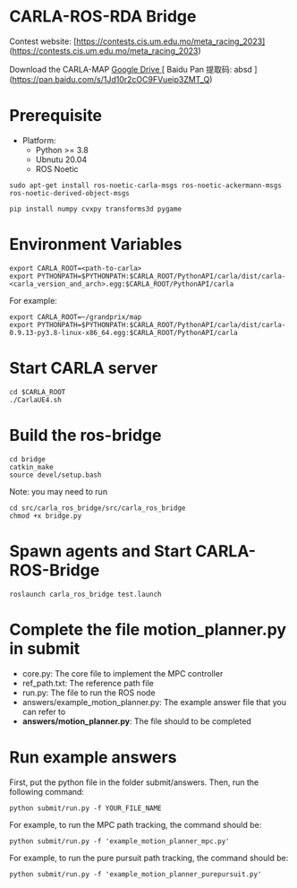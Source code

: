 # CARLA-ROS-RDA Bridge

Contest website: [https://contests.cis.um.edu.mo/meta_racing_2023] (https://contests.cis.um.edu.mo/meta_racing_2023)

Download the CARLA-MAP
[  Google Drive ](https://drive.google.com/file/d/1mrN5Huq_dLB-yfFZw-MomFVwu-8GEwfn/view?usp=sharing) [  Baidu Pan 提取码: absd  ] (https://pan.baidu.com/s/1Jd10r2cOC9FVueip3ZMT_Q) 

# Prerequisite

- Platform:
  - Python >= 3.8
  - Ubnutu 20.04
  - ROS Noetic


```
sudo apt-get install ros-noetic-carla-msgs ros-noetic-ackermann-msgs ros-noetic-derived-object-msgs
```

```
pip install numpy cvxpy transforms3d pygame
```

# Environment Variables

```
export CARLA_ROOT=<path-to-carla>
export PYTHONPATH=$PYTHONPATH:$CARLA_ROOT/PythonAPI/carla/dist/carla-<carla_version_and_arch>.egg:$CARLA_ROOT/PythonAPI/carla
```
For example:

```
export CARLA_ROOT=~/grandprix/map
export PYTHONPATH=$PYTHONPATH:$CARLA_ROOT/PythonAPI/carla/dist/carla-0.9.13-py3.8-linux-x86_64.egg:$CARLA_ROOT/PythonAPI/carla
```

# Start CARLA server

```
cd $CARLA_ROOT
./CarlaUE4.sh
```

# Build the ros-bridge

```
cd bridge
catkin_make
source devel/setup.bash
```

Note: you may need to run 
```
cd src/carla_ros_bridge/src/carla_ros_bridge
chmod +x bridge.py 
```

# Spawn agents and Start CARLA-ROS-Bridge

```
roslaunch carla_ros_bridge test.launch
``` 


# Complete the file motion_planner.py in submit

- core.py: The core file to implement the MPC controller
- ref_path.txt: The reference path file
- run.py: The file to run the ROS node
- answers/example_motion_planner.py: The example answer file that you can refer to 
- **answers/motion_planner.py**: The file should to be completed

# Run example answers

First, put the python file in the folder submit/answers. Then, run the following command:

```
python submit/run.py -f YOUR_FILE_NAME
```

For example, to run the MPC path tracking, the command should be:

```
python submit/run.py -f 'example_motion_planner_mpc.py'
```


For example, to run the pure pursuit path tracking, the command should be:

```
python submit/run.py -f 'example_motion_planner_purepursuit.py'
```




